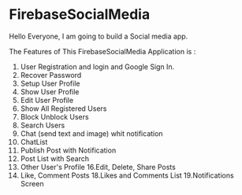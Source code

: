 # FirebaseSocialMedia
Hello Everyone, I am going to build a Social media app.

The Features of This FirebaseSocialMedia Application is :

1. User Registration and login and Google Sign In.
3. Recover Password
5. Setup User Profile
6. Show User Profile
7. Edit User Profile
8. Show All Registered Users
9. Block Unblock Users
10. Search Users
11. Chat (send text and image) whit notification
12. ChatList
13. Publish Post with Notification
14. Post List with Search
15. Other User's Profile
16.Edit, Delete, Share Posts
17. Like, Comment Posts
18.Likes and Comments List
19.Notifications Screen
